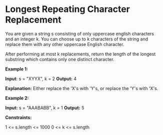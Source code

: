 # Longest Repeating Character Replacement
You are given a string s consisting of only uppercase english characters and an integer k. You can choose up to k characters of the string and replace them with any other uppercase English character.

After performing at most k replacements, return the length of the longest substring which contains only one distinct character.

**Example 1:**

**Input**: s = "XYYX", k = 2
**Output:** 4

**Explanation:** Either replace the 'X's with 'Y's, or replace the 'Y's with 'X's.

**Example 2:**

**Input:** s = "AAABABB", k = 1
**Output:** 5

**Constraints:**

1 <= s.length <= 1000
0 <= k <= s.length
